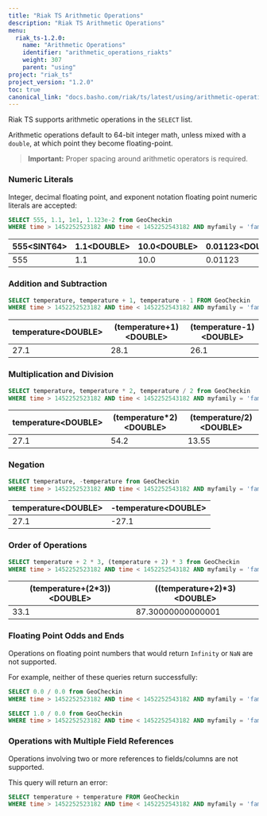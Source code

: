 ```yaml
---
title: "Riak TS Arithmetic Operations"
description: "Riak TS Arithmetic Operations"
menu:
  riak_ts-1.2.0:
    name: "Arithmetic Operations"
    identifier: "arithmetic_operations_riakts"
    weight: 307
    parent: "using"
project: "riak_ts"
project_version: "1.2.0"
toc: true
canonical_link: "docs.basho.com/riak/ts/latest/using/arithmetic-operations"
---
```


Riak TS supports arithmetic operations in the `SELECT` list.

Arithmetic operations default to 64-bit integer math, unless mixed with a
`double`, at which point they become floating-point.

>**Important:** Proper spacing around arithmetic operators is required.

### Numeric Literals

Integer, decimal floating point, and exponent notation floating point
numeric literals are accepted:

```sql
SELECT 555, 1.1, 1e1, 1.123e-2 from GeoCheckin
WHERE time > 1452252523182 AND time < 1452252543182 AND myfamily = 'family1' AND myseries = 'series1'
```

| 555\<SINT64\> | 1.1\<DOUBLE\> | 10.0\<DOUBLE\> | 0.01123\<DOUBLE\> |
|-------------|-------------|--------------|-----------------|
| 555         | 1.1         | 10.0         | 0.01123         |


### Addition and Subtraction

```sql
SELECT temperature, temperature + 1, temperature - 1 FROM GeoCheckin
WHERE time > 1452252523182 AND time < 1452252543182 AND myfamily = 'family1' AND myseries = 'series1'
```

| temperature\<DOUBLE\> | (temperature\+1)\<DOUBLE\> | (temperature\-1)\<DOUBLE\> |
|---------------------|-------------------------|-------------------------|
| 27.1                | 28.1                    | 26.1                    |


### Multiplication and Division

```sql
SELECT temperature, temperature * 2, temperature / 2 from GeoCheckin
WHERE time > 1452252523182 AND time < 1452252543182 AND myfamily = 'family1' AND myseries = 'series1'
```

| temperature\<DOUBLE\> | (temperature\*2)\<DOUBLE\> | (temperature/2)\<DOUBLE\> |
|---------------------|-------------------------|-------------------------|
| 27.1                | 54.2                    | 13.55                   |


### Negation

```sql
SELECT temperature, -temperature from GeoCheckin
WHERE time > 1452252523182 AND time < 1452252543182 AND myfamily = 'family1' AND myseries = 'series1'
```

| temperature\<DOUBLE\> | -temperature\<DOUBLE\> |
|---------------------|----------------------|
| 27.1                | -27.1                |


### Order of Operations

```sql
SELECT temperature + 2 * 3, (temperature + 2) * 3 from GeoCheckin
WHERE time > 1452252523182 AND time < 1452252543182 AND myfamily = 'family1' AND myseries = 'series1'
```

| (temperature+(2\*3))\<DOUBLE\> | ((temperature\+2)\*3)\<DOUBLE\> |
|-----------------------------|-----------------------------|
| 33.1                        | 87.30000000000001           |


### Floating Point Odds and Ends

Operations on floating point numbers that would return `Infinity` or `NaN` are
not supported.

For example, neither of these queries return successfully:

```sql
SELECT 0.0 / 0.0 from GeoCheckin
WHERE time > 1452252523182 AND time < 1452252543182 AND myfamily = 'family1' AND myseries = 'series1'

SELECT 1.0 / 0.0 from GeoCheckin
WHERE time > 1452252523182 AND time < 1452252543182 AND myfamily = 'family1' AND myseries = 'series1'
```


### Operations with Multiple Field References

Operations involving two or more references to fields/columns are not supported.

This query will return an error:

```sql
SELECT temperature + temperature FROM GeoCheckin
WHERE time > 1452252523182 AND time < 1452252543182 AND myfamily = 'family1' AND myseries = 'series1'
```
